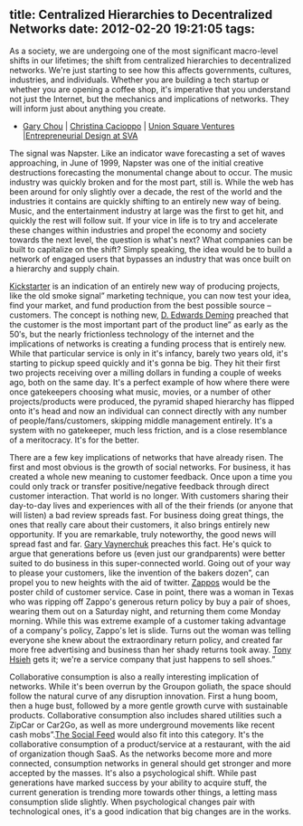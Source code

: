 title: Centralized Hierarchies to Decentralized Networks
date: 2012-02-20 19:21:05
tags:
---
As a society, we are undergoing one of the most significant macro-level shifts in our lifetimes; the shift from centralized hierarchies to decentralized networks. We're just starting to see how this affects governments, cultures, industries, and individuals. Whether you are building a tech startup or whether you are opening a coffee shop, it's imperative that you understand not just the Internet, but the mechanics and implications of networks. They will inform just about anything you create.

- <a href="http://garychou.com/" target="_blank">Gary Chou</a> | <a href="http://www.christinacacioppo.com/" target="_blank">Christina Cacioppo</a> | <a href="http://usv.com/" target="_blank">Union Square Ventures</a> |<a href="http://interactiondesign.sva.edu/classes/spring12/entrepreneurial-design/" target="_blank">Entrepreneurial Design at SVA</a>

The signal was Napster. Like an indicator wave forecasting a set of waves approaching, in June of 1999, Napster was one of the initial creative destructions forecasting the monumental change about to occur. The music industry was quickly broken and for the most part, still is. While the web has been around for only slightly over a decade, the rest of the world and the industries it contains are quickly shifting to an entirely new way of being. Music, and the entertainment industry at large was the first to get hit, and quickly the rest will follow suit.
If your vice in life is to try and accelerate these changes within industries and propel the economy and society towards the next level, the question is what's next? What companies can be built to capitalize on the shift? Simply speaking, the idea would be to build a network of engaged users that bypasses an industry that was once built on a hierarchy and supply chain.

<a href="http://www.kickstarter.com" target="_blank">Kickstarter</a> is an indication of an entirely new way of producing projects, like the old smoke signal&rdquo; marketing technique, you can now test your idea, find your market, and fund production from the best possible source &ndash; customers. The concept is nothing new, <a href="http://en.wikipedia.org/wiki/W._Edwards_Deming" target="_blank">D. Edwards Deming</a> preached that the customer is the most important part of the product line&rdquo; as early as the 50&prime;s, but the nearly frictionless technology of the internet and the implications of networks is creating a funding process that is entirely new. While that particular service is only in it's infancy, barely two years old, it's starting to pickup speed quickly and it's gonna be big. They hit their first two projects receiving over a milling dollars in funding a couple of weeks ago, both on the same day. It's a perfect example of how where there were once gatekeepers choosing what music, movies, or a number of other projects/products were produced, the pyramid shaped hierarchy has flipped onto it's head and now an individual can connect directly with any number of people/fans/customers, skipping middle management entirely. It's a system with no gatekeeper, much less friction, and is a close resemblance of a meritocracy. It's for the better.

There are a few key implications of networks that have already risen. The first and most obvious is the growth of social networks. For business, it has created a whole new meaning to customer feedback. Once upon a time you could only track or transfer positive/negative feedback through direct customer interaction. That world is no longer. With customers sharing their day-to-day lives and experiences with all of the their friends (or anyone that will listen) a bad review spreads fast. For business doing great things, the ones that really care about their customers, it also brings entirely new opportunity. If you are remarkable, truly noteworthy, the good news will spread fast and far. <a href="http://garyvaynerchuk.com/?166c9b90" target="_blank">Gary Vaynerchuk</a> preaches this fact. He's quick to argue that generations before us (even just our grandparents) were better suited to do business in this super-connected world. Going out of your way to please your customers, like the invention of the bakers dozen&rdquo;, can propel you to new heights with the aid of twitter. <a href="http://www.zappos.com" target="_blank">Zappos</a> would be the poster child of customer service. Case in point, there was a woman in Texas who was ripping off Zappo's generous return policy by buy a pair of shoes, wearing them out on a Saturday night, and returning them come Monday morning. While this was extreme example of a customer taking advantage of a company's policy, Zappo's let is slide. Turns out the woman was telling everyone she knew about the extraordinary return policy, and created far more free advertising and business than her shady returns took away. <a href="http://en.wikipedia.org/wiki/Tony_Hsieh" target="_blank">Tony Hsieh</a> gets it; we're a service company that just happens to sell shoes.&rdquo;

Collaborative consumption is also a really interesting implication of networks. While it's been overrun by the Groupon goliath, the space should follow the natural curve of any disruption innovation. First a hung boom, then a huge bust, followed by a more gentle growth curve with sustainable products. Collaborative consumption also includes shared utilities such a ZipCar or Car2Go, as well as more underground movements like recent cash mobs&rdquo;.<a href="http://www.thesocialfeed.com" target="_blank">The Social Feed</a> would also fit into this category. It's the collaborative consumption of a product/service at a restaurant, with the aid of organization though SaaS. As the networks become more and more connected, consumption networks in general should get stronger and more accepted by the masses. It's also a psychological shift. While past generations have marked success by your ability to acquire stuff, the current generation is trending more towards other things, a letting mass consumption slide slightly. When psychological changes pair with technological ones, it's a good indication that big changes are in the works.